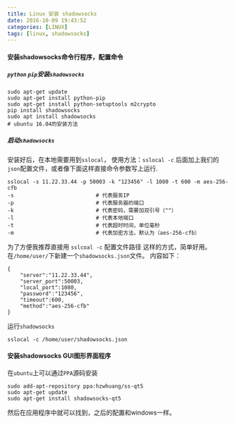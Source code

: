 ```yaml
---
title: Linux 安装 shadowsocks
date: 2016-10-09 19:43:52
categories: [LINUX]
tags: [linux, shadowsocks]
---
```


#### 安装shadowsocks命令行程序，配置命令
##### ``python`` ``pip``安装``shadowsocks``
```
sudo apt-get update
sudo apt-get install python-pip
sudo apt-get install python-setuptools m2crypto
pip install shadowsocks
sudo apt install shadowsocks                                            # ubuntu 16.04的安装方法
```

<!--more-->

##### 启动``shadowsocks``
安装好后，在本地需要用到``sslocal``，
使用方法：``sslocal -c`` 后面加上我们的``json``配置文件，或者像下面这样直接命令参数写上运行.
```
sslocal -s 11.22.33.44 -p 50003 -k "123456" -l 1080 -t 600 -m aes-256-cfb
-s                          # 代表服务IP
-p                          # 代表服务器的端口
-k                          # 代表密码，需要加双引号（""）
-l                          # 代表本地端口
-t                          # 代表超时时间，单位毫秒
-m                          # 代表加密方法，默认为（aes-256-cfb）
```
为了方便我推荐直接用 ``sslcoal -c`` 配置文件路径 这样的方式，简单好用。
在``/home/user/``下新建一个``shadowsocks.json``文件。
内容如下：
```
{
    "server":"11.22.33.44",
    "server_port":50003,
    "local_port":1080,
    "password":"123456",
    "timeout":600,
    "method":"aes-256-cfb"
}
```
运行``shadowsocks``
```
sslocal -c /home/user/shadowsocks.json
```

#### 安装shadowsocks GUI图形界面程序
在``ubuntu``上可以通过``PPA``源码安装
```
sudo add-apt-repository ppa:hzwhuang/ss-qt5
sudo apt-get update
sudo apt-get install shadowsocks-qt5
```
然后在应用程序中就可以找到，之后的配置和windows一样。
